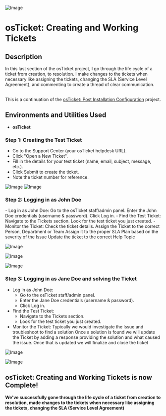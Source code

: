 <p align="center">
 
![Image](https://github.com/user-attachments/assets/7e66b861-ba78-44a7-964c-f5b6a3e18840)
<br />

<h1>osTicket: Creating and Working Tickets</h1>


<h2>Description</h2>
In this last section of the osTicket project, I go through the life cycle of a ticket from creation, to resolution. I make changes to the tickets when necessary like assigning the tickets, changing the SLA (Service Level Agreement), and commenting to create a thread of clear communication. 
<br/>
<br/>

This is a continuation of the [osTicket: Post Installation Configuration](https://github.com/ccollins-21/osTicket-Post-Installation-Configuration) project.
<br />


<h2>Environments and Utilities Used</h2>

- <b>osTicket</b>

<h3>Step 1: Creating the Test Ticket</h3>

- Go to the Support Center (your osTicket helpdesk URL).
- Click "Open a New Ticket".
- Fill in the details for your test ticket (name, email, subject, message, etc.).
- Click Submit to create the ticket.
- Note the ticket number for reference.

![Image](https://github.com/user-attachments/assets/5c4027f4-0696-4d2a-a020-9abdf5dc0eb8)
![Image](https://github.com/user-attachments/assets/fdae1177-c3ba-471f-b492-58176c21ed11)



<h3>Step 2: Logging in as John Doe</h3>
 - Log in as John Doe:
   Go to the osTicket staff/admin panel.
   Enter the John Doe credentials (username & password).
   Click Log in.
- Find the Test Ticket:
    Navigate to the Tickets section.
    Look for the test ticket you just created.
- Monitor the Ticket:
    Check the ticket details.
    Assign the Ticket to the correct Person, Department or Team
    Assign it to the proper SLA Plan based on the severity of the Issue
    Update the ticket to the correct Help Topic 

![Image](https://github.com/user-attachments/assets/7b0d3739-6c9d-48d4-a503-6cc37e967a83)

![Image](https://github.com/user-attachments/assets/f7374748-90e4-4246-9d29-cf6bb2e48428)

![Image](https://github.com/user-attachments/assets/955ca2af-f874-4e93-8aab-06f763d15de6)

<h3>Step 3: Logging in as Jane Doe and solving the Ticket</h3>

 - Log in as John Doe:
    * Go to the osTicket staff/admin panel.
    * Enter the Jane Doe credentials (username & password).
    * Click Log in.
- Find the Test Ticket:
    * Navigate to the Tickets section.
    * Look for the test ticket you just created.
- Monitor the Ticket:
 Typically we would investigate the Issue and troubleshoot to find a solution
Once a solution is found we will update the Ticket by adding a response providing the solution and what caused the issue. Once that is updated we will finalize and close the ticket

![Image](https://github.com/user-attachments/assets/978815c1-ef2b-4af4-b0ef-29d912877c24)

![Image](https://github.com/user-attachments/assets/e7dcab13-0df9-49bb-a813-9ebf3f87b209)


<h2>osTicket: Creating and Working Tickets is now Complete!</h2>

<b> We've successfully gone through the life cycle of a ticket from creation to resolution, made changes to the tickets when necessary like assigning the tickets, changing the SLA (Service Level Agreement)

<br />
<br />
</p>

<!--
 ```diff
- text in red
+ text in green
! text in orange
# text in gray
@@ text in purple (and bold)@@
```
--!>
